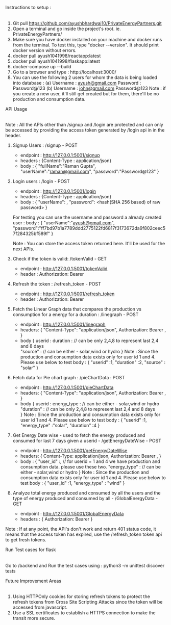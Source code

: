 Instructions to setup :

######

1. Git pull https://github.com/ayushbhardwaj10/PrivateEnergyPartners.git
2. Open a terminal and go inside the project's root. ie. PrivateEnergyPartners/
3. Make sure you have docker installed on your machine and docker runs from the terminal. To test this, type "docker --version". It should print docker version without errors.
4. docker pull ayush1041998/reactapp:latest
5. docker pull ayush1041998/flaskapp:latest
6. docker-compose up --build
7. Go to a browser and type : http://localhost:3000/
8. You can use the following 2 users for whom the data is being loaded into database :
   (a) Username : ayush@gmail.com Password : Password@123
   (b) Username : john@gmail.com Password@123
   Note : if you create a new user, it'll still get created but for them, there'll be no production and consumption data.

API Usage

######

Note : All the APIs other than /signup and /login are protected and can only be accessed by providing the access token generated by /login api in in the header.

1. Signup Users : /signup - POST
   - endpoint : http://127.0.0.1:5001/signup
   - headers : {Content-Type : application/json}
   - body : {
     "fullName":"Raman Gupta",
     "userName":"raman@gmail.com",
     "password":"Password@123"
     }
2. Login users : /login - POST

   - endpoint : http://127.0.0.1:5001/login
   - headers : {Content-Type : application/json}
   - body : {
     "userName": <userName of user>,
     "password": <hash(SHA 256 based) of raw password>
     }

   For testing you can use the username and password a already created user :
   body : {
   "userName":"ayush@gmail.com",
   "password":"ff7bd97b1a7789ddd2775122fd6817f3173672da9f802ceec57f284325bf589f"
   }

   Note : You can store the access token returned here. It'll be used for the next APIs.

3. Check if the token is valid: /tokenValid - GET

   - endpoint : http://127.0.0.1:5001/tokenValid
   - header : Authorization: Bearer <access token>

4. Refresh the token : /refresh_token - POST

   - endpoint : http://127.0.0.1:5001/refresh_token
   - header : Authorization: Bearer <access token>

5. Fetch the Linear Graph data that compares the production vs consumption for a energy for a duration : /linegraph - POST
   - endpoint : http://127.0.0.1:5001/linegraph
   - headers: {
     "Content-Type": "application/json",
     Authorization: Bearer <Access token>,
     }
   - body
     {
     userid : <userid>
     duration : <duration> // can be only 2,4,8 to represent last 2,4 and 8 days  
      "source" : <energy source> // can be either - solar,wind or hydro
     }
     Note : Since the production and consumption data exists only for user id 1 and 4. Please use below to test
     body : {
     "userid" :1,
     "duration" :2,
     "source" : "solar"
     }
6. Fetch data for Pie chart graph : /pieChartData : POST

   - endpoint : http://127.0.0.1:5001/pieChartData
   - headers: {
     "Content-Type": "application/json",
     Authorization: Bearer <Access token>,
     }
   - body
     {
     userid : <userid>
     energy_type : <energy source> // can be either - solar,wind or hydro
     "duration" : <duration> // can be only 2,4,8 to represent last 2,4 and 8 days  
      }
     Note : Since the production and consumption data exists only for user id 1 and 4. Please use below to test
     body : {
     "userid" :1,
     "energy_type" :"solar",
     "duration" :4
     }

7. Get Energy Date wise - used to fetch the energy produced and consumed for last 7 days given a userid - /getEnergyDateWise - POST

   - endpoint : http://127.0.0.1:5001/getEnergyDateWise
   - headers: {
     Content-Type: application/json,
     Authorization: Bearer <Access token>,
     }
   - body : {
     "user_id" :<user id>, // for userid = 1 and 4 we have production and consumption data. please use these two.
     "energy_type" : <energy source> // can be either - solar,wind or hydro
     }
     Note : Since the production and consumption data exists only for user id 1 and 4. Please use below to test
     body : {
     "user_id" :1,
     "energy_type" : "wind"
     }

8. Analyze total energy produced and consumed by all the users and the type of energy produced and consumed by all - /GlobalEnergyData - GET
   - endpoint : http://127.0.0.1:5001/GlobalEnergyData
   - headers : { Authorization: Bearer <Access token>}

Note : If at any point, the API's don't work and return 401 status code, it means that the access token has expired, use the /refresh_token token api to get fresh tokens.

Run Test cases for flask

######

Go to /backend and Run the test cases using : python3 -m unittest discover tests

Future Improvement Areas

######

1. Using HTTPOnly cookies for storing refresh tokens to protect the refresh tokens from Cross Site Scripting Attacks since the token will be accessed from javascript.
2. Use a SSL certificates to establish a HTTPS connection to make the transit more secure.
